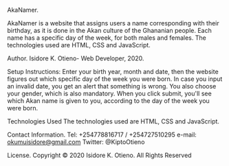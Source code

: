 AkaNamer.

AkaNamer is a website that assigns users a name corresponding with their birthday, as it is done in the Akan culture of the Ghananian people. Each name has a specific day of the week, for both males and females. The technologies used are HTML, CSS and JavaScript.

Author.
Isidore K. Otieno- Web Developer, 2020.

Setup Instructions:
Enter your birth year, month and date, then the website figures out which specific day of the week you were born. 
In case you input an invalid date, you get an alert that something is wrong. 
You also choose your gender, which is also mandatory. 
When you click submit, you'll see which Akan name is given to you, according to the day of the week you were born.

Technologies Used
The technologies used are HTML, CSS and JavaScript.

Contact Information.
Tel: +254778816717 / +254727510295
e-mail: okumuisidore@gmail.com
Twitter: @KiptoOtieno

License.
Copyright © 2020 Isidore K. Otieno. All Rights Reserved

